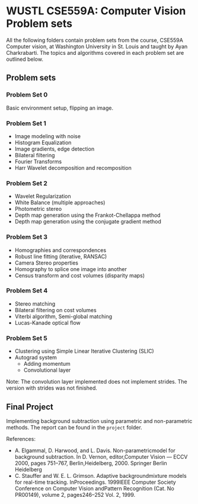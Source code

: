 # WUSTL CSE559A: Computer Vision Problem sets
All the following folders contain problem sets from the course, CSE559A Computer vision, at Washington University in St. Louis and taught by Ayan Charkrabarti. The topics and algorithms covered in each problem set are outlined below.

## Problem sets
### Problem Set 0
Basic environment setup, flipping an image.

### Problem Set 1
* Image modeling with noise
* Histogram Equalization
* Image gradients, edge detection
* Bilateral filtering
* Fourier Transforms
* Harr Wavelet decomposition and recomposition

### Problem Set 2
* Wavelet Regularization
* White Balance (multiple approaches)
* Photometric stereo
* Depth map generation using the Frankot-Chellappa method
* Depth map generation using the conjugate gradient method

### Problem Set 3
* Homographies and correspondences
* Robust line fitting (iterative, RANSAC)
* Camera Stereo properties
* Homography to splice one image into another
* Census transform and cost volumes (disparity maps)

### Problem Set 4 
* Stereo matching
* Bilateral filtering on cost volumes
* Viterbi algorithm, Semi-global matching
* Lucas-Kanade optical flow

### Problem Set 5
* Clustering using Simple Linear Iterative Clustering (SLIC)
* Autograd system
    * Adding momentum
    * Convolutional layer

Note: The convolution layer implemented does not implement strides. The version with strides was not finished.

## Final Project
Implementing background subtraction using parametric and non-parametric methods. The report can be found in the `project` folder.  

References:  
* A. Elgammal, D. Harwood, and L. Davis.  Non-parametricmodel  for  background  subtraction.    In  D.  Vernon,  editor,Computer  Vision  —  ECCV  2000,  pages  751–767,  Berlin,Heidelberg, 2000. Springer Berlin Heidelberg
* C.  Stauffer  and  W.  E.  L.  Grimson.   Adaptive  backgroundmixture models for real-time tracking. InProceedings. 1999IEEE Computer Society Conference on Computer Vision andPattern  Recognition  (Cat.  No  PR00149),  volume  2,  pages246–252 Vol. 2, 1999.